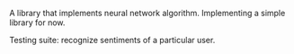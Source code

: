 A library that implements neural network algorithm. Implementing a simple library for now. 

Testing suite: recognize sentiments of a particular user. 
